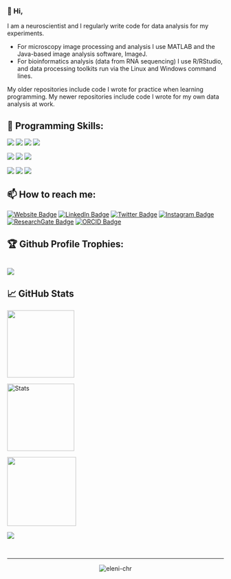 ### 👋 Hi,

I am a neuroscientist and I regularly write code for data analysis for my experiments.

- For microscopy image processing and analysis I use MATLAB and the Java-based image analysis software, ImageJ.
- For bioinformatics analysis (data from RNA sequencing) I use R/RStudio, and data processing toolkits run via the Linux and Windows command lines.

My older repositories include code I wrote for practice when learning programming. My newer repositories include code I wrote for my own data analysis at work.

## 💼 Programming Skills:

![](https://img.shields.io/badge/Code-MATLAB-informational?style=flat&color=f3b745)
![](https://img.shields.io/badge/Code-R-informational?style=flat&logo=r&logoColor=white&color=f3b745)
![](https://img.shields.io/badge/Code-Python-informational?style=flat&logo=python&logoColor=white&color=f3b745)
![](https://img.shields.io/badge/Code-Java-informational?style=flat&logo=java&logoColor=white&color=f3b745)

![](https://img.shields.io/badge/App-ImageJ-informational?style=flat&logo=imagej&logoColor=white&color=f3b745)
![](https://img.shields.io/badge/App-RStudio-informational?style=flat&logo=rstudio&logoColor=white&color=f3b745)
![](https://img.shields.io/badge/App-OpenSCAD-informational?style=flat&color=f3b745)

![](https://img.shields.io/badge/OS-Linux-informational?style=flat&logo=linux&logoColor=white&color=f3b745)
![](https://img.shields.io/badge/OS-Ubuntu-informational?style=flat&logo=ubuntu&logoColor=white&color=f3b745)
![](https://img.shields.io/badge/OS-Windows-informational?style=flat&logo=windows&logoColor=white&color=f3b745)

## 📫 How to reach me:

[![Website Badge](https://img.shields.io/badge/Website-informational?style=flat&color=FF9E0F)](https://elenichr.com)
[![LinkedIn Badge](https://img.shields.io/badge/LinkedIn-informational?style=flat&logo=linkedin&logoColor=white&color=0D76A8)](https://www.linkedin.com/in/elenichristoforidou/)
[![Twitter Badge](https://img.shields.io/badge/Twitter-informational?style=flat&logo=twitter&logoColor=white&color=1DA1F2)](https://twitter.com/EleniVChristof)
[![Instagram Badge](https://img.shields.io/badge/Instagram-informational?style=flat&logo=instagram&logoColor=white&color=E4405F)](https://www.instagram.com/neuroscientist.at.work)
[![ResearchGate Badge](https://img.shields.io/badge/ResearchGate-informational?style=flat&logo=researchgate&logoColor=white&color=00CCBB)](https://www.researchgate.net/profile/Eleni_Christoforidou2)
[![ORCID Badge](https://img.shields.io/badge/ORCID-informational?style=flat&logo=orcid&logoColor=white&color=A6CE39)](https://orcid.org/0000-0002-9352-4908)

## 🏆 Github Profile Trophies:

<br />
<a href="https://github.com/ryo-ma/github-profile-trophy">
 <img src="https://github-profile-trophy.vercel.app/?username=eleni-chr&column=8&theme=transparent"/>
</a>

## 📈 GitHub Stats

<p align="left">
  <img height="156em" src="https://github-readme-stats.vercel.app/api/top-langs/?username=eleni-chr&hide=html&layout=compact&theme=transparent&langs_count=10"/>
</p>

<p align="left">
  <img height="156em" src="https://github-readme-stats.vercel.app/api?username=eleni-chr&show_icons=true&line_height=27&count_private=true&theme=transparent&count_private=true&include_all_commits=true" alt="Stats"/>
</p>

<p align="left">
 <img height="160em" src="https://github-readme-streak-stats.herokuapp.com/?user=eleni-chr&theme=transparent&hide_border=false"/>
</p>

<p align="left">
  <img src="http://github-profile-summary-cards.vercel.app/api/cards/profile-details?username=eleni-chr&theme=default"/>
</p>

<br/>
<hr/>
  
<p align="center"> <img src="https://komarev.com/ghpvc/?username=eleni-chr&label=Visitors&color=0088cc&style=flat-square" alt="eleni-chr" /> </p>
